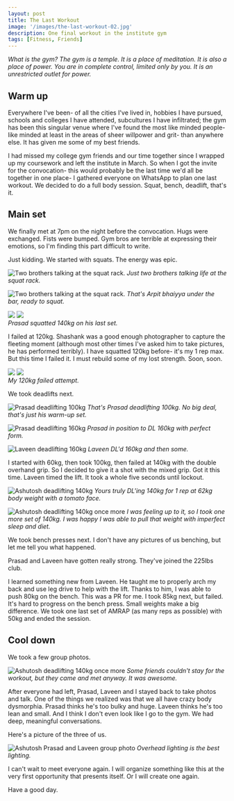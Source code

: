 ```yaml
---
layout: post
title: The Last Workout
image: '/images/the-last-workout-02.jpg'
description: One final workout in the institute gym
tags: [Fitness, Friends]
---
```

*What is the gym? The gym is a temple. It is a place of meditation. It is also a place of power. You are in complete control, limited only by you. It is an unrestricted outlet for power.*

## Warm up

Everywhere I've been- of all the cities I've lived in, hobbies I have pursued, schools and colleges I have attended, subcultures I have infiltrated; the gym has been this singular venue where I've found the most like minded people- like minded at least in the areas of sheer willpower and grit- than anywhere else. It has given me some of my best friends. 

I had missed my college gym friends and our time together since I wrapped up my coursework and left the institute in March. So when I got the invite for the convocation- this would probably be the last time we'd all be together in one place- I gathered everyone on WhatsApp to plan one last workout. We decided to do a full body session. Squat, bench, deadlift, that's it.

## Main set

We finally met at 7pm on the night before the convocation. Hugs were exchanged. Fists were bumped. Gym bros are terrible at expressing their emotions, so I'm finding this part difficult to write. 

Just kidding. We started with squats. The energy was epic.

![Two brothers talking at the squat rack.]({{site.baseurl}}/images/the-last-workout-19.jpg)
*Just two brothers talking life at the squat rack.*

![Two brothers talking at the squat rack.]({{site.baseurl}}/images/the-last-workout-27.jpg)
*That's Arpit bhaiyya under the bar, ready to squat.*

<div class="gallery-box">
  <div class="gallery">
    <img src="/images/the-last-workout-25.jpg">
    <img src="/images/the-last-workout-18.jpg">
  </div>
  <em>Prasad squatted 140kg on his last set.</em>
</div>

I failed at 120kg. Shashank was a good enough photographer to capture the fleeting moment (although most other times I've asked him to take pictures, he has performed terribly). I have squatted 120kg before- it's my 1 rep max. But this time I failed it. I must rebuild some of my lost strength. Soon, soon.

<div class="gallery-box">
  <div class="gallery">
    <img src="/images/the-last-workout-22.jpg">
    <img src="/images/the-last-workout-21.jpg">
  </div>
  <em>My 120kg failed attempt.</em>
</div>

We took deadlifts next.

![Prasad deadlifting 100kg]({{site.baseurl}}/images/the-last-workout-11.jpg)
*That's Prasad deadlifting 100kg. No big deal, that's just his warm-up set.*


![Prasad deadlifting 160kg]({{site.baseurl}}/images/the-last-workout-06.jpg)
*Prasad in position to DL 160kg with perfect form.*

![Laveen deadlifting 160kg]({{site.baseurl}}/images/the-last-workout-07.jpg)
*Laveen DL'd 160kg and then some.*

I started with 60kg, then took 100kg, then failed at 140kg with the double overhand grip. So I decided to give it a shot with the mixed grip. Got it this time. Laveen timed the lift. It took a whole five seconds until lockout.

![Ashutosh deadlifting 140kg]({{site.baseurl}}/images/the-last-workout-08.jpg)
*Yours truly DL'ing 140kg for 1 rep at 62kg body weight with a tomato face.*

![Ashutosh deadlifting 140kg once more]({{site.baseurl}}/images/the-last-workout-04.jpg)
*I was feeling up to it, so I took one more set of 140kg. I was happy I was able to pull that weight with imperfect sleep and diet.*

We took bench presses next. I don't have any pictures of us benching, but let me tell you what happened. 

Prasad and Laveen have gotten really strong. They've joined the 225lbs club.

I learned something new from Laveen. He taught me to properly arch my back and use leg drive to help with the lift. Thanks to him, I was able to push 80kg on the bench. This was a PR for me. I took 85kg next, but failed. It's hard to progress on the bench press. Small weights make a big difference. We took one last set of AMRAP (as many reps as possible) with 50kg and ended the session.

## Cool down

We took a few group photos.

![Ashutosh deadlifting 140kg once more]({{site.baseurl}}/images/the-last-workout-03.jpg)
*Some friends couldn't stay for the workout, but they came and met anyway. It was awesome.*

After everyone had left, Prasad, Laveen and I stayed back to take photos and talk. One of the things we realized was that we all have crazy body dysmorphia. Prasad thinks he's too bulky and huge. Laveen thinks he's too lean and small. And I think I don't even look like I go to the gym. We had deep, meaningful conversations.

Here's a picture of the three of us.

![Ashutosh Prasad and Laveen group photo]({{site.baseurl}}/images/the-last-workout-01.jpg)
*Overhead lighting is the best lighting.*

I can't wait to meet everyone again. I will organize something like this at the very first opportunity that presents itself. Or I will create one again.

Have a good day.
